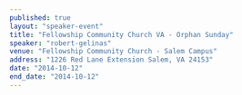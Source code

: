 ```yaml
---
published: true
layout: "speaker-event"
title: "Fellowship Community Church VA - Orphan Sunday"
speaker: "robert-gelinas"
venue: "Fellowship Community Church - Salem Campus"
address: "1226 Red Lane Extension Salem, VA 24153"
date: "2014-10-12"
end_date: "2014-10-12"
---
```



